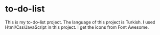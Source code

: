 # to-do-list
This is my to-do-list project. The language of this project is Turkish. I used Html/Css/JavaScript in this project. I get the icons from Font Awesome.
